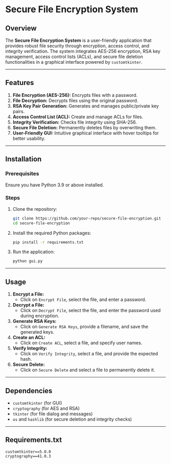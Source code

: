 # Secure File Encryption System

## Overview
The **Secure File Encryption System** is a user-friendly application that provides robust file security through encryption, access control, and integrity verification. The system integrates AES-256 encryption, RSA key management, access control lists (ACLs), and secure file deletion functionalities in a graphical interface powered by `customtkinter`.

---

## Features

1. **File Encryption (AES-256):** Encrypts files with a password.
2. **File Decryption:** Decrypts files using the original password.
3. **RSA Key Pair Generation:** Generates and manages public/private key pairs.
4. **Access Control List (ACL):** Create and manage ACLs for files.
5. **Integrity Verification:** Checks file integrity using SHA-256.
6. **Secure File Deletion:** Permanently deletes files by overwriting them.
7. **User-Friendly GUI:** Intuitive graphical interface with hover tooltips for better usability.

---

## Installation

### Prerequisites
Ensure you have Python 3.9 or above installed.

### Steps
1. Clone the repository:
   ```bash
   git clone https://github.com/your-repo/secure-file-encryption.git
   cd secure-file-encryption
   ```

2. Install the required Python packages:
   ```bash
   pip install -r requirements.txt
   ```

3. Run the application:
   ```bash
   python gui.py
   ```

---

## Usage

1. **Encrypt a File:**
   - Click on `Encrypt File`, select the file, and enter a password.
2. **Decrypt a File:**
   - Click on `Decrypt File`, select the file, and enter the password used during encryption.
3. **Generate RSA Keys:**
   - Click on `Generate RSA Keys`, provide a filename, and save the generated keys.
4. **Create an ACL:**
   - Click on `Create ACL`, select a file, and specify user names.
5. **Verify Integrity:**
   - Click on `Verify Integrity`, select a file, and provide the expected hash.
6. **Secure Delete:**
   - Click on `Secure Delete` and select a file to permanently delete it.

---

## Dependencies

- `customtkinter` (for GUI)
- `cryptography` (for AES and RSA)
- `tkinter` (for file dialog and messages)
- `os` and `hashlib` (for secure deletion and integrity checks)

---

## Requirements.txt
```
customtkinter==5.0.0
cryptography==41.0.3
